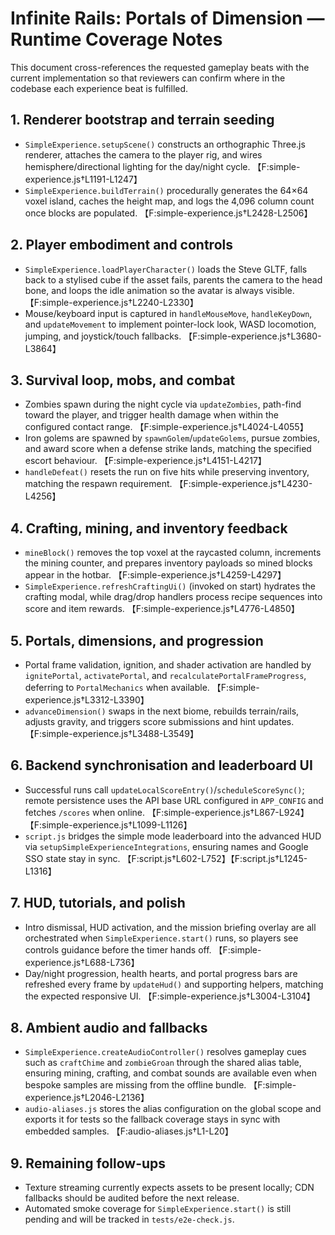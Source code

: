 # Infinite Rails: Portals of Dimension — Runtime Coverage Notes

This document cross-references the requested gameplay beats with the current implementation so that reviewers can confirm where
in the codebase each experience beat is fulfilled.

## 1. Renderer bootstrap and terrain seeding
* `SimpleExperience.setupScene()` constructs an orthographic Three.js renderer, attaches the camera to the player rig, and wires
  hemisphere/directional lighting for the day/night cycle. 【F:simple-experience.js†L1191-L1247】
* `SimpleExperience.buildTerrain()` procedurally generates the 64×64 voxel island, caches the height map, and logs the 4,096
  column count once blocks are populated. 【F:simple-experience.js†L2428-L2506】

## 2. Player embodiment and controls
* `SimpleExperience.loadPlayerCharacter()` loads the Steve GLTF, falls back to a stylised cube if the asset fails, parents the
  camera to the head bone, and loops the idle animation so the avatar is always visible. 【F:simple-experience.js†L2240-L2330】
* Mouse/keyboard input is captured in `handleMouseMove`, `handleKeyDown`, and `updateMovement` to implement pointer-lock look,
  WASD locomotion, jumping, and joystick/touch fallbacks. 【F:simple-experience.js†L3680-L3864】

## 3. Survival loop, mobs, and combat
* Zombies spawn during the night cycle via `updateZombies`, path-find toward the player, and trigger health damage when within
  the configured contact range. 【F:simple-experience.js†L4024-L4055】
* Iron golems are spawned by `spawnGolem`/`updateGolems`, pursue zombies, and award score when a defense strike lands, matching
  the specified escort behaviour. 【F:simple-experience.js†L4151-L4217】
* `handleDefeat()` resets the run on five hits while preserving inventory, matching the respawn requirement. 【F:simple-experience.js†L4230-L4256】

## 4. Crafting, mining, and inventory feedback
* `mineBlock()` removes the top voxel at the raycasted column, increments the mining counter, and prepares inventory payloads
  so mined blocks appear in the hotbar. 【F:simple-experience.js†L4259-L4297】
* `SimpleExperience.refreshCraftingUi()` (invoked on start) hydrates the crafting modal, while drag/drop handlers process recipe
  sequences into score and item rewards. 【F:simple-experience.js†L4776-L4850】

## 5. Portals, dimensions, and progression
* Portal frame validation, ignition, and shader activation are handled by `ignitePortal`, `activatePortal`, and
  `recalculatePortalFrameProgress`, deferring to `PortalMechanics` when available. 【F:simple-experience.js†L3312-L3390】
* `advanceDimension()` swaps in the next biome, rebuilds terrain/rails, adjusts gravity, and triggers score submissions and
  hint updates. 【F:simple-experience.js†L3488-L3549】

## 6. Backend synchronisation and leaderboard UI
* Successful runs call `updateLocalScoreEntry()`/`scheduleScoreSync()`; remote persistence uses the API base URL configured in
  `APP_CONFIG` and fetches `/scores` when online. 【F:simple-experience.js†L867-L924】【F:simple-experience.js†L1099-L1126】
* `script.js` bridges the simple mode leaderboard into the advanced HUD via `setupSimpleExperienceIntegrations`, ensuring names
  and Google SSO state stay in sync. 【F:script.js†L602-L752】【F:script.js†L1245-L1316】

## 7. HUD, tutorials, and polish
* Intro dismissal, HUD activation, and the mission briefing overlay are all orchestrated when `SimpleExperience.start()` runs, so
  players see controls guidance before the timer hands off. 【F:simple-experience.js†L688-L736】
* Day/night progression, health hearts, and portal progress bars are refreshed every frame by `updateHud()` and supporting
  helpers, matching the expected responsive UI. 【F:simple-experience.js†L3004-L3104】

## 8. Ambient audio and fallbacks
* `SimpleExperience.createAudioController()` resolves gameplay cues such as `craftChime` and `zombieGroan` through the shared
  alias table, ensuring mining, crafting, and combat sounds are available even when bespoke samples are missing from the offline
  bundle. 【F:simple-experience.js†L2046-L2136】
* `audio-aliases.js` stores the alias configuration on the global scope and exports it for tests so the fallback coverage stays
  in sync with embedded samples. 【F:audio-aliases.js†L1-L20】

## 9. Remaining follow-ups
* Texture streaming currently expects assets to be present locally; CDN fallbacks should be audited before the next release.
* Automated smoke coverage for `SimpleExperience.start()` is still pending and will be tracked in `tests/e2e-check.js`.
